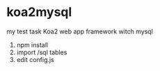 # koa2mysql
my test task   Koa2 web app framework witch mysql

1. npm install
2. import /sql tables
3. edit config.js
